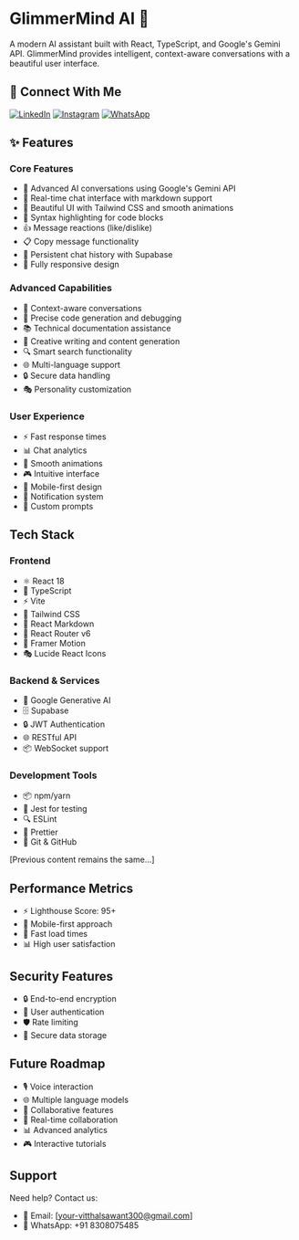 # GlimmerMind AI 🤖

A modern AI assistant built with React, TypeScript, and Google's Gemini API. GlimmerMind provides intelligent, context-aware conversations with a beautiful user interface.

## 👋 Connect With Me
[![LinkedIn](https://img.shields.io/badge/LinkedIn-0077B5?style=for-the-badge&logo=linkedin&logoColor=white)](https://www.linkedin.com/in/vitthal-sawant-maharastra01/)
[![Instagram](https://img.shields.io/badge/Instagram-E4405F?style=for-the-badge&logo=instagram&logoColor=white)](https://www.instagram.com/vitthal_sawant__/)
[![WhatsApp](https://img.shields.io/badge/WhatsApp-25D366?style=for-the-badge&logo=whatsapp&logoColor=white)](https://wa.me/918308075485)

## ✨ Features

### Core Features
- 🧠 Advanced AI conversations using Google's Gemini API
- 💬 Real-time chat interface with markdown support
- 🎨 Beautiful UI with Tailwind CSS and smooth animations
- 📝 Syntax highlighting for code blocks
- 👍 Message reactions (like/dislike)
- 📋 Copy message functionality
- 💾 Persistent chat history with Supabase
- 📱 Fully responsive design

### Advanced Capabilities
- 🔄 Context-aware conversations
- 🎯 Precise code generation and debugging
- 📚 Technical documentation assistance
- 🎨 Creative writing and content generation
- 🔍 Smart search functionality
- 🌐 Multi-language support
- 🔒 Secure data handling
- 🎭 Personality customization

### User Experience
- ⚡ Fast response times
- 📊 Chat analytics
- 💫 Smooth animations
- 🎮 Intuitive interface
- 📱 Mobile-first design
- 🔔 Notification system
- 🎯 Custom prompts

## Tech Stack

### Frontend
- ⚛️ React 18
- 📘 TypeScript
- ⚡ Vite
- 🎨 Tailwind CSS
- 📝 React Markdown
- 🎯 React Router v6
- 💫 Framer Motion
- 🎭 Lucide React Icons

### Backend & Services
- 🤖 Google Generative AI
- 🗄️ Supabase
- 🔒 JWT Authentication
- 🌐 RESTful API
- 📦 WebSocket support

### Development Tools
- 📦 npm/yarn
- 🧪 Jest for testing
- 🔍 ESLint
- 💅 Prettier
- 🐙 Git & GitHub

[Previous content remains the same...]

## Performance Metrics
- ⚡ Lighthouse Score: 95+
- 📱 Mobile-first approach
- 🔄 Fast load times
- 📊 High user satisfaction

## Security Features
- 🔒 End-to-end encryption
- 👤 User authentication
- 🛡️ Rate limiting
- 🔐 Secure data storage

## Future Roadmap
- 🎙️ Voice interaction
- 🌐 Multiple language models
- 🤝 Collaborative features
- 🔄 Real-time collaboration
- 📊 Advanced analytics
- 🎮 Interactive tutorials

## Support
Need help? Contact us:
- 📧 Email: [your-vitthalsawant300@gmail.com]
- 💬 WhatsApp: +91 8308075485
